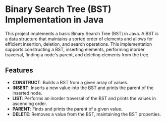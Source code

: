 # Binary Search Tree (BST) Implementation in Java

This project implements a basic Binary Search Tree (BST) in Java. A BST is a data structure that maintains a sorted order of elements and allows for efficient insertion, deletion, and search operations. This implementation supports constructing a BST, inserting elements, performing inorder traversal, finding a node's parent, and deleting elements from the tree.

## Features

- **CONSTRUCT**: Builds a BST from a given array of values.
- **INSERT**: Inserts a new value into the BST and prints the parent of the inserted node.
- **LIST**: Performs an inorder traversal of the BST and prints the values in ascending order.
- **PARENT**: Finds and prints the parent of a given value.
- **DELETE**: Removes a value from the BST, maintaining the BST properties.

